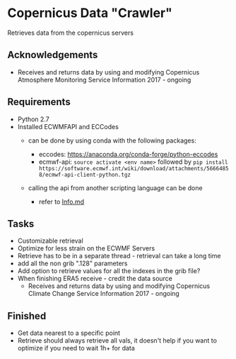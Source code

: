 # Copernicus Data "Crawler"

Retrieves data from the copernicus servers

## Acknowledgements
- Receives and returns data by using and modifying Copernicus Atmosphere Monitoring Service Information 2017 -  ongoing

## Requirements
- Python 2.7
- Installed ECWMFAPI and ECCodes
    - can be done by using conda with the following packages: 
        - eccodes: https://anaconda.org/conda-forge/python-eccodes
        - ecmwf-api: `source activate <env name>` 
        followed by `pip install https://software.ecmwf.int/wiki/download/attachments/56664858/ecmwf-api-client-python.tgz`
   
   - calling the api from another scripting language can be done
        - refer to [Info.md](/doc/info.md)
        
## Tasks
- Customizable retrieval
- Optimize for less strain on the ECWMF Servers
- Retrieve has to be in a separate thread - retrieval can take a long time
- add all the non grib ".128" parameters
- Add option to retrieve values for all the indexes in the grib file?
- When finishing ERA5 receive - credit the data source
    - Receives and returns data by using and modifying Copernicus Climate Change Service Information 2017 -  ongoing

## Finished
- Get data nearest to a specific point
- Retrieve should always retrieve all vals, it doesn't help if you want to optimize if you need to wait 1h+ for data
